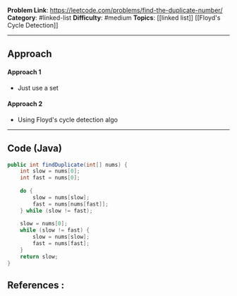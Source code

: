 
**Problem Link**: https://leetcode.com/problems/find-the-duplicate-number/
**Category**: #linked-list
**Difficulty**: #medium 
**Topics**: [[linked list]] [[Floyd's Cycle Detection]] 

---

## Approach

#### Approach 1 

- Just use a set
#### Approach 2

- Using Floyd's cycle detection algo
---

## Code (Java)

```java
public int findDuplicate(int[] nums) {
	int slow = nums[0];	
	int fast = nums[0];
	
	do {	
		slow = nums[slow];	
		fast = nums[nums[fast]];	
	} while (slow != fast);
	
	slow = nums[0];	
	while (slow != fast) {	
		slow = nums[slow];	
		fast = nums[fast];	
	}
	return slow;
}

```


## References :
